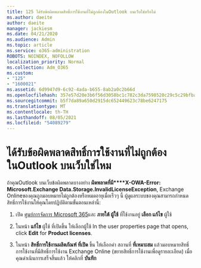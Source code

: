 ```yaml
---
title: 125 ได้รับข้อผิดพลาดสิทธิ์การใช้งานที่ไม่ถูกต้องในOutlook บนเว็บใช่หรือไม่
ms.author: daeite
author: daeite
manager: jackiesm
ms.date: 04/21/2020
ms.audience: Admin
ms.topic: article
ms.service: o365-administration
ROBOTS: NOINDEX, NOFOLLOW
localization_priority: Normal
ms.collection: Adm_O365
ms.custom:
- "125"
- "1600021"
ms.assetid: 6d9947d9-6c92-4ada-b655-8ab2a0c2b66d
ms.openlocfilehash: 357e57d20e3b6f56d3058bc1c782c3da7598520c29c5c29bfba6eec614fc5248
ms.sourcegitcommit: b5f7da89a650d2915dc652449623c78be6247175
ms.translationtype: MT
ms.contentlocale: th-TH
ms.lasthandoff: 08/05/2021
ms.locfileid: "54089279"
---
```

# <a name="getting-an-invalid-license-error-in-outlook-on-the-web"></a>ได้รับข้อผิดพลาดสิทธิ์การใช้งานที่ไม่ถูกต้องในOutlook บนเว็บใช่ไหม

ถ้าคุณOutlook บนเว็บข้อผิดพลาดบางอย่าง **ผิดพลาดที่มี****X-OWA-Error: Microsoft.Exchange Data.Storage.InvalidLicenseException**, Exchange Onlineของคุณถูกมอบหมายไม่ถูกต้องหรือหมดอายุเมื่อเร็วๆ นี้ ผู้ดูแลระบบของคุณสามารถกําหนดสิทธิ์การใช้งานให้คุณโดยปฏิบัติตามขั้นตอนเหล่านี้:
  
1. เปิด [ศูนย์การจัดการ Microsoft 365](https://portal.office.com/adminportal/home#/homepage)และ **ภายใต้ ผู้ใช้** ที่ใช้งานอยู่ **เลือก แก้ไข** ผู้ใช้

2. ในหน้า **แก้ไข** ผู้ใช้ ที่เปิดขึ้น ให้เลือกผู้ใช้ In the user properties page that opens, click **Edit** for **Product licenses**.

3. ในหน้า **สิทธิ์การใช้งานผลิตภัณฑ์ ที่เปิด** ขึ้น ให้เลือกค่า สถานที่ **ที่เหมาะสม** แล้วมอบหมายสิทธิ์การใช้งานที่มีสิทธิ์การใช้งาน Exchange Online (ขยายสิทธิ์การใช้งานเพื่อดูรายละเอียด) เมื่อคุณดำเนินการเสร็จสิ้นแล้ว ให้คลิกที่ **บันทึก**
